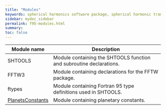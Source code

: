 ```yaml
---
title: "Modules"
keywords: spherical harmonics software package, spherical harmonic transform, legendre functions, multitaper spectral analysis, fortran, Python, gravity, magnetic field
sidebar: mydoc_sidebar
permalink: f95-modules.html
summary: 
toc: false
---
```


<style>
table:nth-of-type(n) {
    display:table;
    width:100%;
}
table:nth-of-type(n) th:nth-of-type(2) {
    width:75%;
}
</style>

| Module name | Description |
| ----------- | ----------- |
| SHTOOLS | Module containing the SHTOOLS function and subroutine declarations. |
| FFTW3 | Module containing declarations for the FFTW package. |
| ftypes | Module containing Fortran 95 type definitions used in SHTOOLS. |
| [PlanetsConstants](planets-constants.html) | Module containing planetary constants. |

